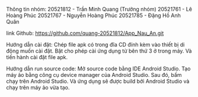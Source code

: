 Thông tin nhóm:
20521812 - Trần Minh Quang (Trưởng nhóm)
20521761 - Lê Hoàng Phúc
20521767 - Nguyễn Hoàng Phúc
20521785 - Đặng Hồ Anh Quân

link Github: https://github.com/quang-20521812/App_Nau_An.git

Hướng dẫn cài đặt:
Chép file apk có trong đĩa CD đính kèm vào thiết bị di động muốn cài đặt. 
Bật cho phép cài ứng dụng từ bên thứ 3 ở trong máy.
Và tiến hành cài đặt file apk.

Hướng dẫn run source code:
Mở source code bằng IDE Android Studio. Tạo máy ảo bằng công cụ device manager của Android Studio. Sau đó, bấm chạy
trên Android Studio. Và ứng dụng sẽ được build bởi Android Studio và chạy trên máy ảo vừa tạo.
